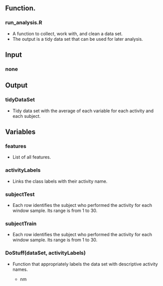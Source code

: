 ## Function.

### run_analysis.R

* A function to collect, work with, and clean a data set. 
* The output is a tidy data set that can be used for later analysis.

## Input

### none

## Output

### tidyDataSet

* Tidy data set with the average of each variable for each activity and each subject. 

## Variables

### features

* List of all features.

### activityLabels

* Links the class labels with their activity name.

### subjectTest

* Each row identifies the subject who performed the activity for each window sample. Its range is from 1 to 30. 

### subjectTrain

* Each row identifies the subject who performed the activity for each window sample. Its range is from 1 to 30. 

### DoStuff(dataSet, activityLabels)

* Function that appropriately labels the data set with descriptive activity names.
  
  * nm
